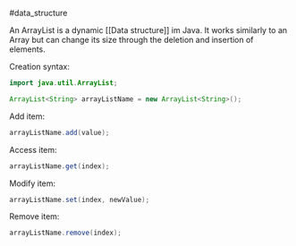 #data_structure

An ArrayList is a dynamic [[Data structure]] im Java. It works similarly to an Array but can change its size through the deletion and insertion of elements.

Creation syntax:

```Java
import java.util.ArrayList;

ArrayList<String> arrayListName = new ArrayList<String>();
```


Add item:

```Java
arrayListName.add(value);
```

Access item:

```Java
arrayListName.get(index);
```

Modify item:

```Java
arrayListName.set(index, newValue);
```

Remove item:

```Java
arrayListName.remove(index);
```